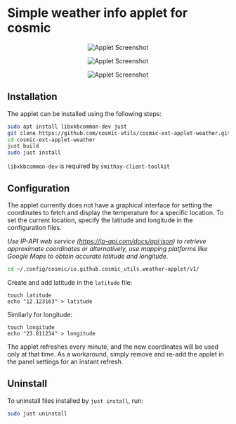 # Simple weather info applet for cosmic

<p align="center">
    <img alt="Applet Screenshot" src="https://github.com/cosmic-utils/cosmic-ext-applet-weather/blob/main/data/applet_screenshot_1.png">
</p>

<p align="center">
    <img alt="Applet Screenshot" src="https://github.com/cosmic-utils/cosmic-ext-applet-weather/blob/main/data/applet_screenshot_2.png">
</p>

<p align="center">
    <img alt="Applet Screenshot" src="https://github.com/cosmic-utils/cosmic-ext-applet-weather/blob/main/data/applet_screenshot_3.png">
</p>

## Installation

The applet can be installed using the following steps:

```sh
sudo apt install libxkbcommon-dev just
git clone https://github.com/cosmic-utils/cosmic-ext-applet-weather.git
cd cosmic-ext-applet-weather
just build
sudo just install
```

`libxkbcommon-dev` is required by `smithay-client-toolkit`

## Configuration

The applet currently does not have a graphical interface for setting the coordinates to fetch and display the temperature for a specific location. To set the current location, specify the latitude and longitude in the configuration files.


_Use IP-API web service (https://ip-api.com/docs/api:json) to retrieve approximate coordinates or alternatively, use mapping platforms like Google Maps to obtain accurate latitude and longitude._


```sh
cd ~/.config/cosmic/io.github.cosmic_utils.weather-applet/v1/
```

Create and add latitude in the `latitude` file:

```
touch latitude
echo "12.123163" > latitude
```

Similarly for longitude:

```
touch longitude
echo "23.811234" > longitude
```

The applet refreshes every minute, and the new coordinates will be used only at that time. As a workaround, simply remove and re-add the applet in the panel settings for an instant refresh.

## Uninstall

To uninstall files installed by `just install`, run:

```sh
sudo just uninstall
```
